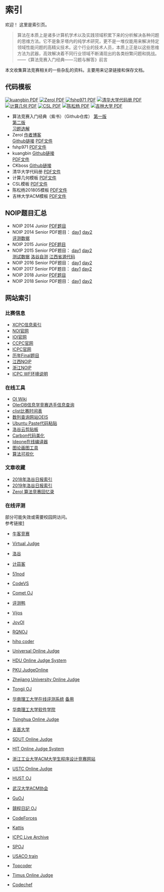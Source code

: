 # 索引
欢迎！
这里是索引页。

> 算法在本质上是诸多计算机学术以及实践领域积累下来的分析解决各种问题的思维方法。它不是象牙塔内的纯学术研究，更不是一堆仅能用来解决特定领域性能问题的高精尖技术。这个行业的技术人员，本质上正是以这些思维方法为武器，高效解决着不同行业领域不断涌现出的各类纷繁问题和挑战。  
> ——《算法竞赛入门经典——习题与解答》前言

本文收集算法竞赛相关的一些杂乱的资料。主要用来记录链接和保存文档。  


## 代码模板

[![kuangbin PDF](https://img.shields.io/badge/kuangbing-PDF-red)](../模板/kuangbin的ACM模板（新）.pdf) [![Zerol PDF](https://img.shields.io/badge/Zerol-PDF-red)](../模板/Zerol%20Standard%20Code%20Library.pdf) [![fshp971 PDF](https://img.shields.io/badge/fshp-PDF-red)](../模板/fshp971%20ACM常用算法模板.pdf)  [![清华大学代码册 PDF](https://img.shields.io/badge/清华大学-PDF-red)](../模板/ACM清华大学代码册.pdf) [![计算几何 PDF](https://img.shields.io/badge/计算几何-PDF-red)](../模板/计算几何模版-916852-0425.pdf) [![CSL PDF](https://img.shields.io/badge/CSL-PDF-red)](../模板/CSL_ACM模板.pdf) [![陈松杨 PDF](https://img.shields.io/badge/陈松杨-PDF-red)](../模板/陈松杨201805模板.pdf) [![吉林大学 PDF](https://img.shields.io/badge/吉林大学-PDF-red)](../模板/ACM算法模板(吉林大学).pdf) 

* 算法竞赛入门经典（紫书）（Github仓库）
[第一版](https://github.com/sukhoeing/aoapc-book/)  
[第二版](https://github.com/aoapc-book/aoapc-bac2nd)  
[习题选解 ](https://github.com/sukhoeing/aoapc-bac2nd-keys)
* Zerol 
[作者博客](https://zerol.me/)  
[Github链接](https://github.com/zerolfx/template) 
[PDF文件](../模板/Zerol%20Standard%20Code%20Library.pdf)
* fshp971 
[PDF文件](../模板/fshp971%20ACM常用算法模板.pdf)
* kuangbin
[Github链接](https://github.com/kuangbin/ACM-ICPC/blob/master/kuangbin的ACM模板（新）.pdf)  
[PDF文件](../模板/kuangbin的ACM模板（新）.pdf)
* CKboss
[Github链接](https://github.com/CKboss/MyAcmTemplate)  
* 清华大学代码册
[PDF文件](../模板/ACM清华大学代码册.pdf)
* 计算几何模板
[PDF文件](../模板/计算几何模版-916852-0425.pdf)
* CSL模板
[PDF文件](../模板/CSL_ACM模板.pdf)
* 陈松杨201805模板
[PDF文件](../模板/陈松杨201805模板.pdf)
* 吉林大学ACM模板
[PDF文件](../模板/ACM算法模板(吉林大学).pdf)

## NOIP题目汇总

* NOIP 2014 Junior 
[PDF题目](NOIP2014_Junior.pdf)
* NOIP 2014 Senior
PDF题目：
[day1](NOIP2014_day1.pdf)
[day2](NOIP2014_day2.pdf)  
[评测数据](http://www.noi.cn/RequireFile.do?fid=32f6aBnj)
* NOIP 2015 Junior
[PDF题目](NOIP2015_Junior.pdf)
* NOIP 2015 Senior
PDF题目：
[day1](NOIP2015_day1.pdf)
[day2](NOIP2015_day2.pdf)  
[测试数据](http://www.noi.cn/RequireFile.do?fid=7e33tBDb)
[洛谷自测](https://www.luogu.org/contest/302)
[江西省源代码](http://jiangxi.xiaoxiaotong.org/FileNotice/Detail?lnArticleID=31646)
* NOIP 2016 Senior
PDF题目：
[day1](NOIP2016_day1.pdf)
[day2](NOIP2016_day2.pdf)
* NOIP 2017 Senior
PDF题目：
[day1](NOIP2017_day1.pdf)
[day2](NOIP2017_day2.pdf)
* NOIP 2018 Junior
[PDF题目](NOIP2018_Junior.pdf)
* NOIP 2018 Senior
PDF题目：
[day1](NOIP2018_day1.pdf)
[day2](NOIP2018_day2.pdf)


## 网站索引
### 比赛信息
* [XCPC信息索引](https://xcpcio.com/)
* [NOI官网](http://www.noi.cn/) 
* [IOI官网](https://ioinformatics.org/)
* [CCPC官网](https://ccpc.io/)  
* [ICPC官网](https://icpc.baylor.edu/) 
* [历年Final题目](https://icpc.baylor.edu/worldfinals/problems)
* [江西NOIP](http://jiangxi.xiaoxiaotong.org/)
* [浙江NOIP](http://zhejiang.xiaoxiaotong.org/)  
* [ICPC WF环境说明](https://icpc.baylor.edu/worldfinals/programming-environment)  

### 在线工具
* [OI Wiki](https://oi-wiki.org/)  
* [OIerDB信息学竞赛选手信息查询](http://bytew.net/OIer/index.html)  
* [clist比赛时间表](https://clist.by/)  
* [数列查询网站OEIS](https://oeis.org/)
* [Ubuntu Paste代码粘贴](https://paste.ubuntu.com/)  
* [洛谷云剪贴板](https://www.luogu.org/paste)  
* [Carbon代码美化](https://carbon.now.sh)  
* [Ideone在线编译器](https://ideone.com/)  
* [图论画图工具](https://csacademy.com/app/graph_editor/)
* [算法可视化](https://visualgo.net/en)

### 文章收藏
* [2018年洛谷日报索引](https://www.luogu.org/discuss/show/48491)
* [2019年洛谷日报索引](https://www.luogu.org/discuss/show/92685)
* [Zerol 算法竞赛回忆录 ](https://zerol.me/2019/03/16/recollection-of-algorithm-competition/#more)  


### 在线评测
部分可能失效或需要校园网访问。  
参考链接[1](https://www.cnblogs.com/6bing/p/3931281.html)  

* [牛客竞赛](https://ac.nowcoder.com/acm/home)
* [Virtual Judge](https://vjudge.net/)
* [洛谷](https://www.luogu.org/)
* [计蒜客](https://www.jisuanke.com/)
* [51nod](https://www.51nod.com/)
* [CodeVS](http://codevs.cn/)
* [Comet OJ](https://www.cometoj.com/contests)
* [评测鸭](https://duck.ac/)
* [Vijos](https://vijos.org/)
* [JoyOI](http://www.joyoi.cn/)
* [RQNOJ](http://www.rqnoj.cn/)
* [hiho coder](https://hihocoder.com/)
* [Universal Online Judge](http://uoj.ac/)
* [HDU Online Judge System](http://acm.hdu.edu.cn/)
* [PKU JudgeOnline](http://poj.org/)
* [Zhejiang University Online Judge](http://acm.zju.edu.cn/onlinejudge/)
* [Tongji OJ](https://acm.tongji.edu.cn/problemset.php)
* [华南理工大学在线评测系统](https://scut.online/) [备用](http://222.201.146.216/)
* [华南理工大学软件学院](http://110.64.92.219/)
* [Tsinghua Online Judge](https://dsa.cs.tsinghua.edu.cn/oj/index.shtml)
* [吉首大学](http://120.78.162.102/)
* [SDUT Online Judge ](http://acm.sdut.edu.cn/)
* [HIT Online Judge System](http://acm.hit.edu.cn/)
* [浙江工业大学ACM大学生程序设计竞赛网站](http://acm.zjut.edu.cn/)
* [USTC Online Judge](http://acm.ustc.edu.cn/ustcoj/)
* [HUST OJ](http://hustoj.com/oj/)
* [武汉大学ACM协会](http://acm.whu.edu.cn/)
* [GuOJ](https://guoj.icu/)

* [競程日記 OJ](https://oj.icpc.tw/)  

* [CodeForces](https://codeforces.com/)
* [Kattis](https://open.kattis.com/)
* [ICPC Live Archive](https://icpcarchive.ecs.baylor.edu/)
* [SPOJ](https://www.spoj.com/)
* [USACO train](https://train.usaco.org/usacogate)
* [Topcoder](https://www.topcoder.com/)
* [Timus Online Judge](http://acm.timus.ru/)
* [Codechef](https://www.codechef.com/)

